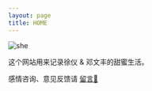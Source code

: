 ```yaml
---
layout: page
title: HOME
---
```


![she](https://z3.ax1x.com/2021/08/22/hpSPmR.jpg)

这个网站用来记录徐仪 & 邓文丰的甜蜜生活。

感情咨询、意见反馈请 [留言💬](https://github.com/xuyilife/xuyilife.github.io/issues/new)